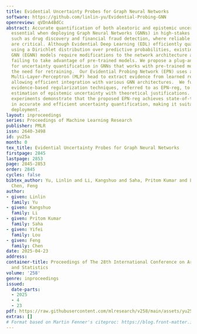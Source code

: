 ```yaml
---
title: Evidential Uncertainty Probes for Graph Neural Networks
software: https://github.com/linlin-yu/Evidential-Probing-GNN
openreview: qVDnA4BdCc
abstract: Accurate quantification of both aleatoric and epistemic uncertainties is
  essential when deploying Graph Neural Networks (GNNs) in high-stakes applications
  such as drug discovery and financial fraud detection, where reliable predictions
  are critical. Although Evidential Deep Learning (EDL) efficiently quantifies uncertainty
  using a Dirichlet distribution over predictive probabilities, existing EDL-based
  GNN (EGNN) models require modifications to the network architecture and retraining,
  failing to take advantage of pre-trained models. We propose a plug-and-play framework
  for uncertainty quantification in GNNs that works with pre-trained models without
  the need for retraining.  Our Evidential Probing Network (EPN) uses a lightweight
  Multi-Layer-Perceptron (MLP) head to extract evidence from learned representations,
  allowing efficient integration with various GNN architectures.  We further introduce
  evidence-based regularization techniques, referred to as EPN-reg, to enhance the
  estimation of epistemic uncertainty with theoretical justifications.  Extensive
  experiments demonstrate that the proposed EPN-reg achieves state-of-the-art performance
  in accurate and efficient uncertainty quantification, making it suitable for real-world
  deployment.
layout: inproceedings
series: Proceedings of Machine Learning Research
publisher: PMLR
issn: 2640-3498
id: yu25a
month: 0
tex_title: Evidential Uncertainty Probes for Graph Neural Networks
firstpage: 2845
lastpage: 2853
page: 2845-2853
order: 2845
cycles: false
bibtex_author: Yu, Linlin and Li, Kangshuo and Saha, Pritom Kumar and Lou, Yifei and
  Chen, Feng
author:
- given: Linlin
  family: Yu
- given: Kangshuo
  family: Li
- given: Pritom Kumar
  family: Saha
- given: Yifei
  family: Lou
- given: Feng
  family: Chen
date: 2025-04-23
address:
container-title: Proceedings of The 28th International Conference on Artificial Intelligence
  and Statistics
volume: '258'
genre: inproceedings
issued:
  date-parts:
  - 2025
  - 4
  - 23
pdf: https://raw.githubusercontent.com/mlresearch/v258/main/assets/yu25a/yu25a.pdf
extras: []
# Format based on Martin Fenner's citeproc: https://blog.front-matter.io/posts/citeproc-yaml-for-bibliographies/
---
```

